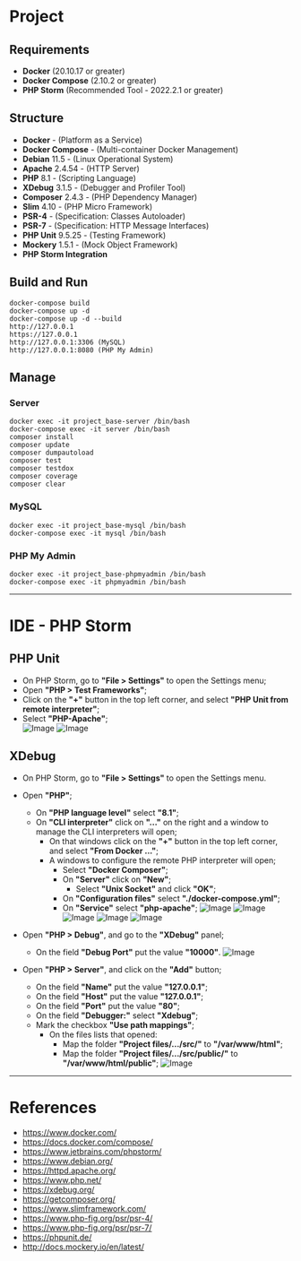 # Project

## Requirements
* **Docker** (20.10.17 or greater)
* **Docker Compose** (2.10.2 or greater)
* **PHP Storm** (Recommended Tool - 2022.2.1 or greater)

## Structure
* **Docker** - (Platform as a Service)
* **Docker Compose** - (Multi-container Docker Management)
* **Debian** 11.5 - (Linux Operational System)
* **Apache** 2.4.54 - (HTTP Server)
* **PHP** 8.1 - (Scripting Language)
* **XDebug** 3.1.5 - (Debugger and Profiler Tool)
* **Composer** 2.4.3 - (PHP Dependency Manager)
* **Slim** 4.10 - (PHP Micro Framework)
* **PSR-4** - (Specification: Classes Autoloader)
* **PSR-7** - (Specification: HTTP Message Interfaces)
* **PHP Unit** 9.5.25 - (Testing Framework)
* **Mockery** 1.5.1 - (Mock Object Framework)
* **PHP Storm Integration**

## Build and Run
```
docker-compose build
docker-compose up -d
docker-compose up -d --build
http://127.0.0.1
https://127.0.0.1
http://127.0.0.1:3306 (MySQL)
http://127.0.0.1:8080 (PHP My Admin)
```

## Manage

### Server
```
docker exec -it project_base-server /bin/bash
docker-compose exec -it server /bin/bash
composer install
composer update
composer dumpautoload
composer test
composer testdox
composer coverage
composer clear
```

### MySQL
```
docker exec -it project_base-mysql /bin/bash
docker-compose exec -it mysql /bin/bash
```

### PHP My Admin
```
docker exec -it project_base-phpmyadmin /bin/bash
docker-compose exec -it phpmyadmin /bin/bash
```

---



# IDE - PHP Storm

## PHP Unit
- On PHP Storm, go to **"File > Settings"** to open the Settings menu;
- Open **"PHP > Test Frameworks"**;
- Click on the **"+"** button in the top left corner, and select **"PHP Unit from remote interpreter"**;
- Select **"PHP-Apache"**;  
  ![Image](%23DOCs/images/phpstorm-phpunit/1-0-Test-Frameworks.png)
  ![Image](%23DOCs/images/phpstorm-phpunit/1-2-Remote-Interpreter.png)

## XDebug
- On PHP Storm, go to **"File > Settings"** to open the Settings menu.
- Open **"PHP"**;
    - On **"PHP language level"** select **"8.1"**;
    - On **"CLI interpreter"** click on **"..."** on the right and a window to manage the CLI interpreters will open;
        - On that windows click on the **"+"** button in the top left corner, and select **"From Docker ..."**;
        - A windows to configure the remote PHP interpreter will open;
            - Select **"Docker Composer"**;
            - On **"Server"** click on **"New"**;
                - Select **"Unix Socket"** and click **"OK"**;
            - On **"Configuration files"** select **"./docker-compose.yml"**;
            - On **"Service"** select **"php-apache"**;
![Image](%23DOCs/images/phpstorm-xdebug/1-0-PHP.png)
![Image](%23DOCs/images/phpstorm-xdebug/1-1-Cli-Interpreter.png)
![Image](%23DOCs/images/phpstorm-xdebug/1-2-Remote-PHP-Interpreter.png)
![Image](%23DOCs/images/phpstorm-xdebug/1-3-Server.png)
![Image](%23DOCs/images/phpstorm-xdebug/1-4-PHP-Final.png)

- Open **"PHP > Debug"**, and go to the **"XDebug"** panel;
    - On the field **"Debug Port"** put the value **"10000"**.
![Image](%23DOCs/images/phpstorm-xdebug/2-0-Debug.png)

- Open **"PHP > Server"**, and click on the **"Add"** button;
    - On the field **"Name"** put the value **"127.0.0.1"**;
    - On the field **"Host"** put the value **"127.0.0.1"**;
    - On the field **"Port"** put the value **"80"**;
    - On the field **"Debugger:"** select **"Xdebug"**;
    - Mark the checkbox **"Use path mappings"**;
        - On the files lists that opened:
            - Map the folder **"Project files/.../src/"** to **"/var/www/html"**;
            - Map the folder **"Project files/.../src/public/"** to **"/var/www/html/public"**;
![Image](%23DOCs/images/phpstorm-xdebug/3-0-Server.png)
---



# References
* https://www.docker.com/
* https://docs.docker.com/compose/
* https://www.jetbrains.com/phpstorm/
* https://www.debian.org/
* https://httpd.apache.org/
* https://www.php.net/
* https://xdebug.org/
* https://getcomposer.org/
* https://www.slimframework.com/
* https://www.php-fig.org/psr/psr-4/
* https://www.php-fig.org/psr/psr-7/
* https://phpunit.de/
* http://docs.mockery.io/en/latest/
